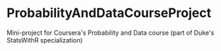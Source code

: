 # ProbabilityAndDataCourseProject
Mini-project for Coursera's Probability and Data course (part of Duke's StatsWithR specialization)

